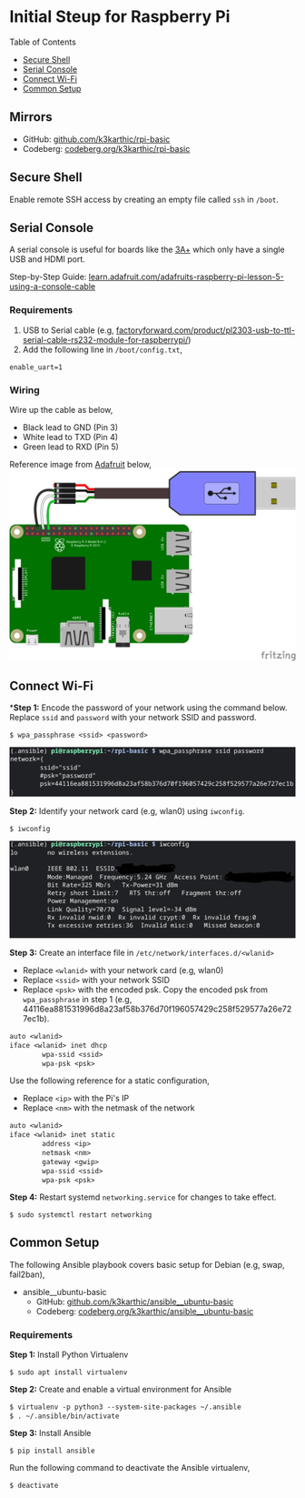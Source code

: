 # Initial Steup for Raspberry Pi

Table of Contents
* [Secure Shell](#secure-shell)
* [Serial Console](#serial-console)
* [Connect Wi-Fi](#connect-wi-fi)
* [Common Setup](#common-setup)

## Mirrors

* GitHub: [github.com/k3karthic/rpi-basic](https://github.com/k3karthic/rpi-basic/)
* Codeberg: [codeberg.org/k3karthic/rpi-basic](https://codeberg.org/k3karthic/rpi-basic)

## Secure Shell

Enable remote SSH access by creating an empty file called `ssh` in `/boot`.

## Serial Console

A serial console is useful for boards like the [3A+](https://www.raspberrypi.com/products/raspberry-pi-3-model-a-plus/) which only have a single USB and HDMI port.

Step-by-Step Guide: [learn.adafruit.com/adafruits-raspberry-pi-lesson-5-using-a-console-cable](https://learn.adafruit.com/adafruits-raspberry-pi-lesson-5-using-a-console-cable)

### Requirements

1. USB to Serial cable (e.g, [factoryforward.com/product/pl2303-usb-to-ttl-serial-cable-rs232-module-for-raspberrypi/](https://www.factoryforward.com/product/pl2303-usb-to-ttl-serial-cable-rs232-module-for-raspberrypi/))
2. Add the following line in `/boot/config.txt`,
```
enable_uart=1
```

### Wiring

Wire up the cable as below,
* Black lead to GND (Pin 3)
* White lead to TXD (Pin 4)
* Green lead to RXD (Pin 5)

Reference image from [Adafruit](https://learn.adafruit.com/adafruits-raspberry-pi-lesson-5-using-a-console-cable/connect-the-lead) below,
![serial console wiring](resources/serial_wiring.png)

## Connect Wi-Fi

***Step 1:** Encode the password of your network using the command below. Replace `ssid` and `password` with your network SSID and password.

```
$ wpa_passphrase <ssid> <password>
```

![screenshot of wpa_passphrase](resources/wpa_passphrase.png)

**Step 2:** Identify your network card (e.g, wlan0) using `iwconfig`.

```
$ iwconfig
```

![screenshot of iwconfig](resources/iwconfig.png)

**Step 3:** Create an interface file in `/etc/network/interfaces.d/<wlanid>`
* Replace `<wlanid>` with your network card (e.g, wlan0)
* Replace `<ssid>` with your network SSID
* Replace `<psk>` with the encoded psk. Copy the encoded psk from `wpa_passphrase` in step 1 (e.g, 44116ea881531996d8a23af58b376d70f196057429c258f529577a26e727ec1b).

```
auto <wlanid>
iface <wlanid> inet dhcp
        wpa-ssid <ssid>
        wpa-psk <psk>
```

Use the following reference for a static configuration,
* Replace `<ip>` with the Pi's IP
* Replace `<nm>` with the netmask of the network

```
auto <wlanid>
iface <wlanid> inet static
        address <ip>
        netmask <nm>
        gateway <gwip>
        wpa-ssid <ssid>
        wpa-psk <psk>
```
  
**Step 4:** Restart systemd `networking.service` for changes to take effect.

```
$ sudo systemctl restart networking
```

## Common Setup

The following Ansible playbook covers basic setup for Debian (e.g, swap, fail2ban),
* ansible__ubuntu-basic
  * GitHub: [github.com/k3karthic/ansible__ubuntu-basic](https://github.com/k3karthic/ansible__ubuntu-basic)
  * Codeberg: [codeberg.org/k3karthic/ansible__ubuntu-basic](https://codeberg.org/k3karthic/ansible__ubuntu-basic)

### Requirements

**Step 1:** Install Python Virtualenv
```
$ sudo apt install virtualenv
```

**Step 2:** Create and enable a virtual environment for Ansible
```
$ virtualenv -p python3 --system-site-packages ~/.ansible
$ . ~/.ansible/bin/activate
```

**Step 3:** Install Ansible
```
$ pip install ansible
```

Run the following command to deactivate the Ansible virtualenv,
```
$ deactivate
```
